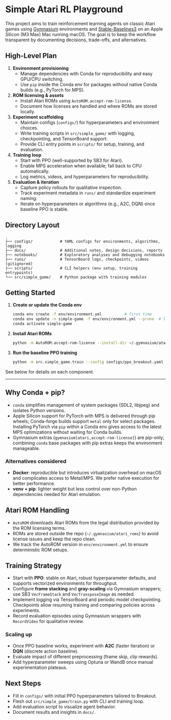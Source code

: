 # Simple Atari RL Playground

This project aims to train reinforcement learning agents on classic Atari games using [Gymnasium](https://gymnasium.farama.org/) environments and [Stable-Baselines3](https://stable-baselines3.readthedocs.io/) on an Apple Silicon (M3 Max) Mac running macOS. The goal is to keep the workflow transparent by documenting decisions, trade-offs, and alternatives.

## High-Level Plan

1. **Environment provisioning**  
   - Manage dependencies with Conda for reproducibility and easy GPU/CPU switching.  
   - Use `pip` inside the Conda env for packages without native Conda builds (e.g., PyTorch for MPS).
2. **ROM licensing & assets**  
   - Install Atari ROMs using `AutoROM.accept-rom-license`.  
   - Document how licenses are handled and where ROMs are stored locally.
3. **Experiment scaffolding**  
   - Maintain configs (`configs/`) for hyperparameters and environment choices.  
   - Write training scripts in `src/simple_game/` with logging, checkpointing, and TensorBoard support.  
   - Provide CLI entry points in `scripts/` for setup, training, and evaluation.
4. **Training loop**  
   - Start with PPO (well-supported by SB3 for Atari).  
   - Enable MPS acceleration when available; fall back to CPU automatically.  
   - Log metrics, videos, and hyperparameters for reproducibility.
5. **Evaluation & iteration**  
   - Capture policy rollouts for qualitative inspection.  
   - Track experiment metadata in `runs/` and standardize experiment naming.  
   - Iterate on hyperparameters or algorithms (e.g., A2C, DQN) once baseline PPO is stable.

## Directory Layout

```
.
├── configs/            # YAML configs for environments, algorithms, logging
├── docs/               # Additional notes, design decisions, reports
├── notebooks/          # Exploratory analyses and debugging notebooks
├── runs/               # TensorBoard logs, checkpoints, videos (gitignored)
├── scripts/            # CLI helpers (env setup, training entrypoints)
└── src/simple_game/    # Python package with training modules
```

## Getting Started

1. **Create or update the Conda env**
   ```bash
   conda env create -f env/environment.yml          # first time
   conda env update -n simple-game -f env/environment.yml --prune  # later updates
   conda activate simple-game
   ```
2. **Install Atari ROMs**
   ```bash
   python -m AutoROM.accept-rom-license --install-dir ~/.gymnasium/atari_roms
   ```
3. **Run the baseline PPO training**
   ```bash
   python -m src.simple_game.train --config configs/ppo_breakout.yaml
   ```

See below for details on each component.

---

## Why Conda + pip?

- `conda` simplifies management of system packages (SDL2, libjpeg) and isolates Python versions.
- Apple Silicon support for PyTorch with MPS is delivered through pip wheels; Conda-forge builds support `metal` only for select packages. Installing PyTorch via `pip` within a Conda env gives access to the latest MPS optimizations without waiting for Conda builds.
- Gymnasium extras (`gymnasium[atari,accept-rom-license]`) are pip-only; combining `conda` base packages with pip extras keeps the environment manageable.

### Alternatives considered

- **Docker**: reproducible but introduces virtualization overhead on macOS and complicates access to Metal/MPS. We prefer native execution for better performance.
- **venv + pip**: lighter weight but less control over non-Python dependencies needed for Atari emulation.

## Atari ROM Handling

- `AutoROM` downloads Atari ROMs from the legal distribution provided by the ROM licensing terms.  
- ROMs are stored outside the repo (`~/.gymnasium/atari_roms`) to avoid license issues and keep the repo clean.
- We track the AutoROM version in `env/environment.yml` to ensure deterministic ROM setups.

## Training Strategy

- Start with **PPO**: stable on Atari, robust hyperparameter defaults, and supports vectorized environments for throughput.
- Configure **frame stacking** and **gray-scaling** via Gymnasium wrappers; use SB3 `VecFrameStack` and `VecTransposeImage` as needed.
- Implement logging via TensorBoard and periodic model checkpointing.  Checkpoints allow resuming training and comparing policies across experiments.
- Record evaluation episodes using Gymnasium wrappers with `RecordVideo` for qualitative review.

### Scaling up

- Once PPO baseline works, experiment with **A2C** (faster iteration) or **DQN** (discrete action baseline).  
- Evaluate impact of different preprocessing (frame skip, clip rewards).  
- Add hyperparameter sweeps using Optuna or WandB once manual experimentation plateaus.

## Next Steps

- Fill in `configs/` with initial PPO hyperparameters tailored to Breakout.  
- Flesh out `src/simple_game/train.py` with CLI and training loop.  
- Add evaluation script to visualize agent behavior.  
- Document results and insights in `docs/`.

